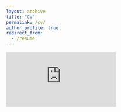 ```yaml
---
layout: archive
title: "CV"
permalink: /cv/
author_profile: true
redirect_from:
  - /resume
---
```


<embed src="https://schwindtd.github.io/files/Daniel Schwindt - CV.pdf" type="application/pdf"/>
